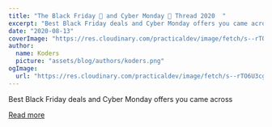```yaml
---
title: "The Black Friday 🎁 and Cyber Monday 💝 Thread 2020  "
excerpt: "Best Black Friday deals and Cyber Monday offers you came across"
date: "2020-08-13"
coverImage: "https://res.cloudinary.com/practicaldev/image/fetch/s--rTO6U3cg--/c_imagga_scale,f_auto,fl_progressive,h_420,q_66,w_1000/https://user-images.githubusercontent.com/3650216/100090638-7b54af00-2e79-11eb-8c93-3d3a6593b934.gif"
author:
  name: Koders
  picture: "assets/blog/authors/koders.png"
ogImage:
  url: "https://res.cloudinary.com/practicaldev/image/fetch/s--rTO6U3cg--/c_imagga_scale,f_auto,fl_progressive,h_420,q_66,w_1000/https://user-images.githubusercontent.com/3650216/100090638-7b54af00-2e79-11eb-8c93-3d3a6593b934.gif"
---
```


Best Black Friday deals and Cyber Monday offers you came across

[Read more](https://dev.to/sarthology/the-black-friday-and-cyber-monday-thread-2020-d8l)
